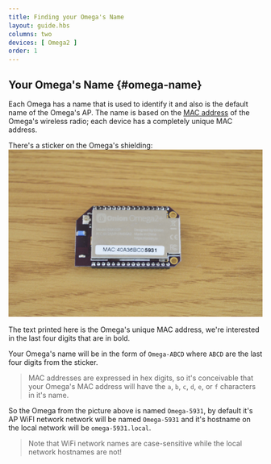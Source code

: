 ```yaml
---
title: Finding your Omega's Name
layout: guide.hbs
columns: two
devices: [ Omega2 ]
order: 1
---
```


## Your Omega's Name {#omega-name}

Each Omega has a name that is used to identify it and also is the default name of the Omega's AP. The name is based on the [MAC address](https://en.wikipedia.org/wiki/MAC_address) of the Omega's wireless radio; each device has a completely unique MAC address.

There's a sticker on the Omega's shielding:
![Omega2+](./img/omega-name-0-just-omega.jpg)

The text printed here is the Omega's unique MAC address, we're interested in the last four digits that are in bold.

Your Omega's name will be in the form of `Omega-ABCD` where `ABCD` are the last four digits from the sticker.

> MAC addresses are expressed in hex digits, so it's conceivable that your Omega's MAC address will have the `a`, `b`, `c`, `d`, `e`, or `f` characters in it's name.

So the Omega from the picture above is named `Omega-5931`, by default it's AP WiFI network network will be named `Omega-5931` and it's hostname on the local network will be `omega-5931.local`.

> Note that WiFi network names are case-sensitive while the local network hostnames are not!
